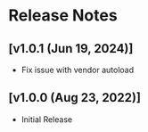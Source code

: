 # Release Notes

## [v1.0.1 (Jun 19, 2024)]
- Fix issue with vendor autoload

## [v1.0.0 (Aug 23, 2022)]

- Initial Release